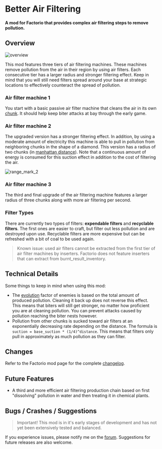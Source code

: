 # Better Air Filtering
#### A mod for Factorio that provides complex air filtering steps to remove pollution.


## Overview
![overview](https://github.com/JoeyDP/Factorio-Better-Air-Filtering/blob/master/res/overview.png?raw=true)

This mod features three tiers of air filtering machines. These machines remove pollution from the air in their region by using air filters. Each consecutive tier has a larger radius and stronger filtering effect. Keep in mind that you will still need filters spread around your base at strategic locations to effectively counteract the spread of pollution.  

### Air filter machine 1
You start with a basic passive air filter machine that cleans the air in its own [chunk](https://wiki.factorio.com/Map_structure#Chunk). It should help keep biter attacks at bay through the early game.

### Air filter machine 2
The upgraded version has a stronger filtering effect. In addition, by using a moderate amount of electricity this machine is able to pull in pollution from neighboring chunks in the shape of a diamond. This version has a radius of two chunks (in [manhattan distance](https://en.wikipedia.org/wiki/Taxicab_geometry)). Note that a continuous amount of energy is consumed for this suction effect in addition to the cost of filtering the air.

![range_mark_2](https://github.com/JoeyDP/Factorio-Better-Air-Filtering/blob/master/res/radius_mk2.png?raw=true)

### Air filter machine 3
The third and final upgrade of the air filtering machine features a larger radius of three chunks along with more air filtering per second.

### Filter Types
There are currently two types of filters: __expendable filters__ and __recyclable filters__. The first ones are easier to craft, but filter out less pollution and are destroyed upon use. Recyclable filters are more expensive but can be refreshed with a bit of coal to be used again.

> Known issue: used air filters cannot be extracted from the first tier of air filter machines by inserters. Factorio does not feature inserters that can extract from burnt_result_inventory.

## Technical Details
Some things to keep in mind when using this mod:
 - The [evolution](https://wiki.factorio.com/Enemies#Evolution) factor of enemies is based on the total amount of produced pollution. Cleaning it back up does not reverse this effect. This means that biters will still get stronger, no matter how proficient you are at cleaning pollution. You can prevent attacks caused by pollution reaching the biter nests however.
 - Pollution from other chunks is sucked toward air filters at an exponentially decreasing rate depending on the distance. The formula is `suction = base_suction * (1/4)^distance`. This means that filters only pull in approximately as much pollution as they can filter.

## Changes
Refer to the Factorio mod page for the complete [changelog](https://mods.factorio.com/mod/better-air-filtering/changelog).


## Future Features
 - A third and more efficient air filtering production chain based on first "dissolving" pollution in water and then treating it in chemical plants.


## Bugs / Crashes / Suggestions
> Important! This mod is in it's early stages of development and has not yet been extensively tested and balanced.

If you experience issues, please notify me on the [forum](https://mods.factorio.com/mod/better-air-filtering/discussion). Suggestions for future releases are also welcome.
